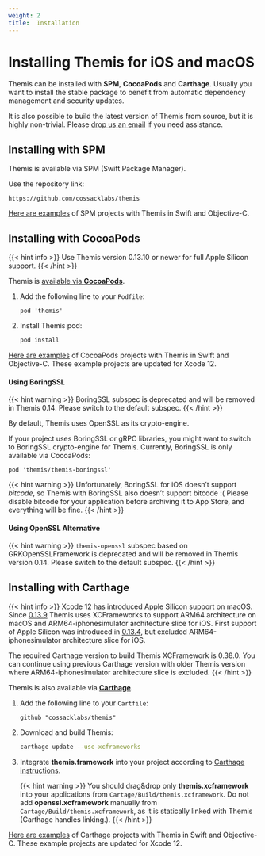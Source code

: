 ```yaml
---
weight: 2
title:  Installation
---
```


# Installing Themis for iOS and macOS

Themis can be installed with **SPM**, **CocoaPods** and **Carthage**.
Usually you want to install the stable package to benefit from automatic dependency management and security updates.

It is also possible to build the latest version of Themis from source,
but it is highly non-trivial.
Please [drop us an email](mailto:dev@cossacklabs.com) if you need assistance.

## Installing with SPM

Themis is available via SPM (Swift Package Manager).

Use the repository link:

```
https://github.com/cossacklabs/themis
```

[Here are examples](../examples/) of SPM projects with Themis in Swift and Objective-C.

## Installing with CocoaPods

{{< hint info >}}
Use Themis version 0.13.10 or newer for full Apple Silicon support.
{{< /hint >}}

Themis is [available via **CocoaPods**](https://cocoapods.org/pods/themis).

 1. Add the following line to your `Podfile`:

    ```
    pod 'themis'
    ```

 2. Install Themis pod:

    ```bash
    pod install
    ```

[Here are examples](../examples/) of CocoaPods projects with Themis in Swift and Objective-C. These example projects are updated for Xcode 12.

#### Using BoringSSL

{{< hint warning >}}
BoringSSL subspec is deprecated and will be removed in Themis 0.14. Please switch to the default subspec.
{{< /hint >}}

By default, Themis uses OpenSSL as its crypto-engine.

If your project uses BoringSSL or gRPC libraries,
you might want to switch to BoringSSL crypto-engine for Themis.
Currently, BoringSSL is only available via CocoaPods:

```
pod 'themis/themis-boringssl'
```

{{< hint warning >}}
Unfortunately, BoringSSL for iOS doesn’t support _bitcode_,
so Themis with BoringSSL also doesn’t support bitcode :(
Please disable bitcode for your application before archiving it to App Store, and everything will be fine.
{{< /hint >}}

#### Using OpenSSL Alternative

{{< hint warning >}}
`themis-openssl` subspec based on GRKOpenSSLFramework is deprecated and will be removed in Themis version 0.14. Please switch to the default subspec.
{{< /hint >}}

## Installing with Carthage

{{< hint info >}}
Xcode 12 has introduced Apple Silicon support on macOS. Since [0.13.9](https://github.com/cossacklabs/themis/releases/tag/0.13.9) Themis uses XCFrameworks to support ARM64 architecture on macOS and ARM64-iphonesimulator architecture slice for iOS. First support of Apple Silicon was introduced in [0.13.4](https://github.com/cossacklabs/themis/releases/tag/0.13.4), but excluded ARM64-iphonesimulator architecture slice for iOS.

The required Carthage version to build Themis XCFramework is 0.38.0. You can continue using previous Carthage version with older Themis version where ARM64-iphonesimulator architecture slice is excluded.
{{< /hint >}}


Themis is also available via [**Carthage**](https://github.com/Carthage/Carthage).

 1. Add the following line to your `Cartfile`:

    ```
    github "cossacklabs/themis"
    ```

 2. Download and build Themis:

    ```bash
    carthage update --use-xcframeworks
    ```

 3. Integrate **themis.framework** into your project
    according to [Carthage instructions](https://github.com/Carthage/Carthage#adding-frameworks-to-an-application).

    {{< hint warning >}}
You should drag&drop only **themis.xcframework** into your applications from `Cartage/Build/themis.xcframework`. Do not add **openssl.xcframework** manually from `Cartage/Build/themis.xcframework`, as it is statically linked with Themis (Carthage handles linking.). 
    {{< /hint >}}

[Here are examples](../examples/) of Carthage projects with Themis in Swift and Objective-C. These example projects are updated for Xcode 12.
